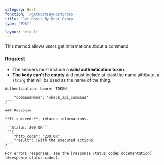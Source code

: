 ```yaml
---
category: Host
fonction: '/getHostsByHostGroup'
title: 'Get Hosts By Host Group'
type: 'POST'

layout: default
---
```


This method allows users get informations about a command.

### Request

* The headers must include a **valid authentication token**.
* **The body can't be empty** and must include at least the name attribute, a `string` that will be used as the name of the thing.

```Authentication: bearer TOKEN```
```{
    "commandName": 'check_api_command'
}```

### Response

**If succeeds**, returns informations.

```Status: 200 OK```
```{
    "http_code": "200 OK", 
    "result": [with the executed actions]
}```

For errors responses, see the [response status codes documentation](#response-status-codes).
